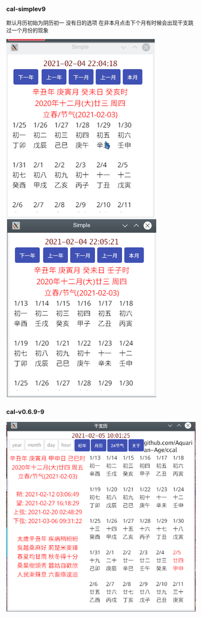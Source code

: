  ### cal-simplev9
 默认月历初始为阴历初一 
 没有日的选项 在非本月点击下个月有时候会出现干支跳过一个月份的现象
 
  ![simplev9](./cal-simplev9/calSimplev9.gif)
 ![simplev9](./cal-simplev9/calSimplev9.png)
 
 ### cal-v0.6.9-9
 
 ![calv9](./cal-v0.6.9-9/calv9.png)
 
 
